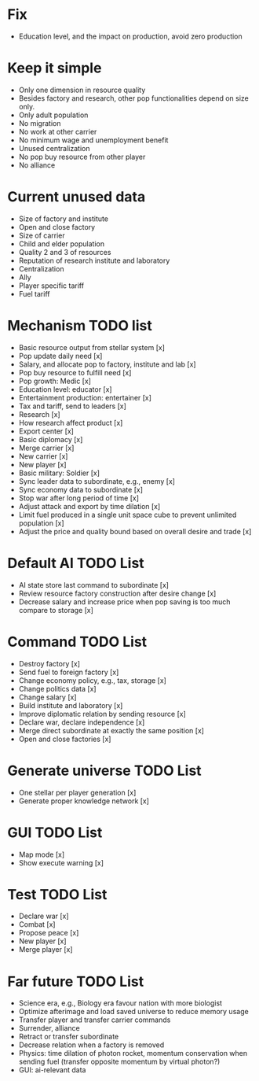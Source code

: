 # Fix
* Education level, and the impact on production, avoid zero production

# Keep it simple
* Only one dimension in resource quality
* Besides factory and research, other pop functionalities depend on size only.
* Only adult population
* No migration
* No work at other carrier
* No minimum wage and unemployment benefit
* Unused centralization
* No pop buy resource from other player
* No alliance

# Current unused data
* Size of factory and institute
* Open and close factory
* Size of carrier
* Child and elder population
* Quality 2 and 3 of resources
* Reputation of research institute and laboratory
* Centralization
* Ally
* Player specific tariff
* Fuel tariff

# Mechanism TODO list
* Basic resource output from stellar system [x]
* Pop update daily need [x]
* Salary, and allocate pop to factory, institute and lab [x]
* Pop buy resource to fulfill need [x]
* Pop growth: Medic [x]
* Education level: educator [x]
* Entertainment production: entertainer [x]
* Tax and tariff, send to leaders [x]
* Research [x]
* How research affect product [x]
* Export center [x]
* Basic diplomacy [x]
* Merge carrier [x]
* New carrier [x]
* New player [x]
* Basic military: Soldier [x]
* Sync leader data to subordinate, e.g., enemy [x]
* Sync economy data to subordinate [x]
* Stop war after long period of time [x]
* Adjust attack and export by time dilation [x]
* Limit fuel produced in a single unit space cube to prevent unlimited population [x]
* Adjust the price and quality bound based on overall desire and trade [x]

# Default AI TODO List
* AI state store last command to subordinate [x]
* Review resource factory construction after desire change [x]
* Decrease salary and increase price when pop saving is too much compare to storage [x]

# Command TODO List
* Destroy factory [x]
* Send fuel to foreign factory [x]
* Change economy policy, e.g., tax, storage [x]
* Change politics data [x]
* Change salary [x]
* Build institute and laboratory [x]
* Improve diplomatic relation by sending resource [x]
* Declare war, declare independence [x]
* Merge direct subordinate at exactly the same position [x]
* Open and close factories [x]

# Generate universe TODO List
* One stellar per player generation [x]
* Generate proper knowledge network [x]

# GUI TODO List
* Map mode [x]
* Show execute warning [x]

# Test TODO List
* Declare war [x]
* Combat [x]
* Propose peace [x]
* New player [x]
* Merge player [x]

# Far future TODO List
* Science era, e.g., Biology era favour nation with more biologist
* Optimize afterimage and load saved universe to reduce memory usage
* Transfer player and transfer carrier commands
* Surrender, alliance
* Retract or transfer subordinate
* Decrease relation when a factory is removed
* Physics: time dilation of photon rocket, momentum conservation when sending fuel (transfer 
  opposite momentum by virtual photon?)
* GUI: ai-relevant data